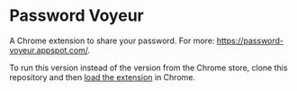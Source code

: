 # Password Voyeur

A Chrome extension to share your password. For more: 
https://password-voyeur.appspot.com/.

To run this version instead of the version from the Chrome store, clone this 
repository and then [load the extension](https://developer.chrome.com/extensions/getstarted) in Chrome.
